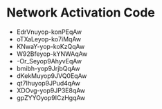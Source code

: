 # Network Activation Code
* EdrVnuyop-konPEqAw
* oTXaLeyop-ko7iMqAw
* KNwaY-yop-koKzQqAw
* W92Bfeyop-kYNWAqAw
* -Or_Seyop9AhyvEqAw
* bmibh-yop9JrjbQqAw
* dKekMuyop9JVQ0EqAw
* qt7Ihuyop9JPud4qAw
* XDOvg-yop9JP3E8qAw
* gpZYYOyop9ICzHgqAw